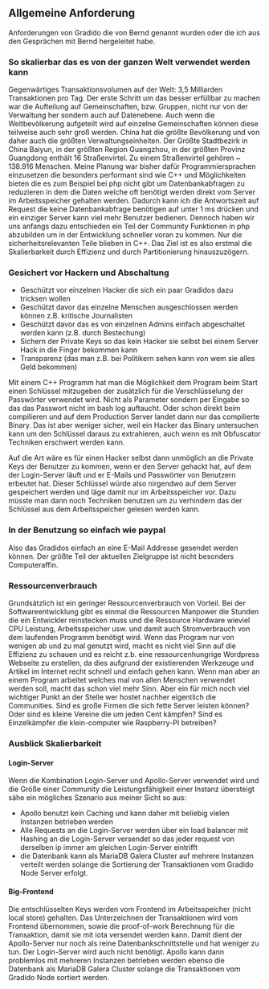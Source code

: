 ## Allgemeine Anforderung
Anforderungen von Gradido die von Bernd genannt wurden oder die ich aus den Gesprächen mit Bernd hergeleitet habe.

### So skalierbar das es von der ganzen Welt verwendet werden kann
Gegenwärtiges Transaktionsvolumen auf der Welt: 3,5 Milliarden Transaktionen pro Tag.
Der erste Schritt um das besser erfüllbar zu machen war die Aufteilung auf Gemeinschaften, bzw. Gruppen,
nicht nur von der Verwaltung her sondern auch auf Datenebene.
Auch wenn die Weltbevölkerung aufgeteilt wird auf einzelne Gemeinschaften können diese teilweise auch sehr groß werden. 
China hat die größte Bevölkerung und von daher auch die größten Verwaltungseinheiten. 
Der Größte Stadtbezirk in China Baiyun, in der größten Region Guangzhou, in der größten Provinz Guangdong enthält 16 Straßenvirtel. 
Zu einem Straßenvirtel gehören ~ 138.916 Menschen. 
Meine Planung war bisher dafür Programmiersprachen einzusetzen die besonders performant sind wie C++ und Möglichkeiten bieten die es zum Beispiel bei php nicht gibt um Datenbankabfragen zu reduzieren in dem die Daten welche oft benötigt werden direkt vom Server im Arbeitsspeicher gehalten werden.
Dadurch kann ich die Antwortszeit auf Request die keine Datenbankabfrage benötigen auf unter 1 ms drücken und ein einziger Server kann viel mehr Benutzer bedienen.
Dennoch haben wir uns anfangs dazu entschieden ein Teil der Community Funktionen in php abzubilden um in der Entwicklung schneller 
voran zu kommen. Nur die sicherheitsrelevanten Teile blieben in C++.
Das Ziel ist es also erstmal die Skalierbarkeit durch Effizienz und durch Partitionierung hinauszuzögern. 


### Gesichert vor Hackern und Abschaltung
- Geschützt vor einzelnen Hacker die sich ein paar Gradidos dazu tricksen wollen
- Geschützt davor das einzelne Menschen ausgeschlossen werden können z.B. kritische Journalisten
- Geschützt davor das es von einzelnen Admins einfach abgeschaltet werden kann (z.B. durch Bestechung)
- Sichern der Private Keys so das kein Hacker sie selbst bei einem Server Hack in die Finger bekommen kann
- Transparenz (das man z.B. bei Politikern sehen kann von wem sie alles Geld bekommen)

Mit einem C++ Programm hat man die Möglichkeit dem Program beim Start einen Schlüssel mitzugeben der zusätzlich für die Verschlüsselung der Passwörter verwendet wird. 
Nicht als Parameter sondern per Eingabe so das das Passwort nicht im bash log auftaucht. 
Oder schon direkt beim compilieren und auf dem Production Server landet dann nur das compilierte Binary. Das ist aber weniger sicher, 
weil ein Hacker das Binary untersuchen kann um den Schlüssel daraus zu extrahieren, auch wenn es mit Obfuscator Techniken erschwert werden kann.

Auf die Art wäre es für einen Hacker selbst dann unmöglich an die Private Keys der Benutzer zu kommen, wenn er den Server gehackt hat,
auf dem der Login-Server läuft und er E-Mails und Passwörter von Benutzern erbeutet hat. Dieser Schlüssel würde also nirgendwo auf dem 
Server gespeichert werden und läge damit nur im Arbeitsspeicher vor. Dazu müsste man dann noch Techniken benutzen um zu verhindern 
das der Schlüssel aus dem Arbeitsspeicher gelesen werden kann. 

### In der Benutzung so einfach wie paypal
Also das Gradidos einfach an eine E-Mail Addresse gesendet werden können.
Der größte Teil der aktuellen Zielgruppe ist nicht besonders Computeraffin.

### Ressourcenverbrauch
Grundsätzlich ist ein geringer Ressourcenverbrauch von Vorteil.
Bei der Softwareentwicklung gibt es einmal die Ressourcen Manpower die Stunden die ein Entwickler reinstecken muss
und die Ressource Hardware wieviel CPU Leistung, Arbeitsspeicher usw. und damit auch Stromverbrauch von dem laufenden Programm benötigt wird.
Wenn das Program nur von wenigen ab und zu mal genutzt wird, macht es nicht viel Sinn auf die Effizienz zu schauen und es reicht
z.b. eine ressourcenhungrige Wordpress Webseite zu erstellen, da dies aufgrund der existierenden Werkzeuge und Artikel im Internet 
recht schnell und einfach gehen kann. 
Wenn man aber an einem Program arbeitet welches mal von allen Menschen verwendet werden soll, macht das schon viel mehr Sinn. 
Aber ein für mich noch viel wichtiger Punkt an der Stelle wer hostet nachher eigentlich die Communities. 
Sind es große Firmen die sich fette Server leisten können? Oder sind es kleine Vereine die um jeden Cent kämpfen?
Sind es Einzelkämpfer die klein-computer wie Raspberry-PI betreiben? 


### Ausblick Skalierbarkeit

#### Login-Server
Wenn die Kombination Login-Server und Apollo-Server verwendet wird und die Größe
einer Community die Leistungsfähigkeit einer Instanz übersteigt sähe ein mögliches Szenario aus meiner Sicht so aus:
- Apollo benutzt kein Caching und kann daher mit beliebig vielen Instanzen betrieben werden
- Alle Requests an die Login-Server werden über ein load balancer mit Hashing an die Login-Server versendet so das jeder request von derselben ip immer am gleichen Login-Server eintrifft
- die Datenbank kann als MariaDB Galera Cluster auf mehrere Instanzen verteilt werden solange die Sortierung der Transaktionen 
vom Gradido Node Server erfolgt. 

#### Big-Frontend
Die entschlüsselten Keys werden vom Frontend im Arbeitsspeicher (nicht local store) gehalten. 
Das Unterzeichnen der Transaktionen wird vom Frontend übernommen, sowie die proof-of-work Berechnung für die Transaktion,
damit sie mit iota versendet werden kann. 
Damit dient der Apollo-Server nur noch als reine Datenbankschnittstelle und hat weniger zu tun.
Der Login-Server wird auch nicht benötigt. 
Apollo kann dann problemlos mit mehreren Instanzen betrieben werden ebenso die Datenbank als MariaDB Galera Cluster solange
die Transaktionen vom Gradido Node sortiert werden.

